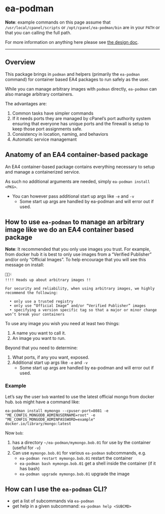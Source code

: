 # ea-podman

**Note**: example commands on this page assume that  `/usr/local/cpanel/scripts` or `/opt/cpanel/ea-podman/bin` are in your `PATH` or that you can calling the full path.

For more information on anything here please see [the design doc](DESIGN.md).

----

## Overview

This package brings in `podman` and helpers (primarily the `ea-podman` command) for container based EA4 packages to run safely as the user.

While you can manage arbitrary images with `podman` directly, `ea-podman` can also manage arbitrary containers.

The advantages are:

1. Common tasks have simpler commands
2. If it needs ports they are managed by cPanel’s port authority system ensuring that everyone has unique ports and the firewall is setup to keep those port assignments safe.
3. Consistency in location, naming, and behaviors
4. Automatic service managemant

## Anatomy of an EA4 container-based package

An EA4 container-based package contains everything necessary to setup and manage a containerized service.

As such no additional arguments are needed, simply `ea-podman install <PKG>`.

* You can however pass additional start up args like `-e` and `-v`
   * Some start up args are handled by ea-podman and will error out if used.

## How to use `ea-podman` to manage an arbitrary image like we do an EA4 container based package

**Note**: It recommended that you only use images you trust. For example, from docker hub it is best to only use images from a “Verified Publisher” and/or only “Official Images”. To help encourage that you will see this message on install:
```
🐉🐲🀄️
!!!! Heads up about arbitrary images !!

For security and reliability, when using arbitrary images, we highly recommend the following:

  • only use a trusted registry
  • only use “Official Image” and/or “Verified Publisher” images
  • specifying a version specific tag so that a major or minor change won’t break your containers
```

To use any image you wish you need at least two things:

1. A name you want to call it.
2. An image you want to run.

Beyond that you need to determine:

1. What ports, if any you want, exposed.
2. Additional start up args like `-e` and `-v`
   * Some start up args are handled by ea-podman and will error out if used.

### Example

Let’s say the user `bob` wanted to use the latest official mongo from docker hub. `bob` might have a command like:

`ea-podman install mymongo --cpuser-port=8081 -e "ME_CONFIG_MONGODB_ADMINUSERNAME=root" -e "ME_CONFIG_MONGODB_ADMINPASSWORD=example" docker.io/library/mongo:latest`

Now `bob`:
1. has a directory `~/ea-podman/mymongo.bob.01` for use by the container (useful for `-v`)
2. Can use `mymongo.bob.01` for various `ea-podman` subcommands, e.g.
   * `ea-podman restart mymongo.bob.01` restart the container
   * `ea-podman bash mymongo.bob.01` get a shell inside the container (if it has bash)
   * `ea-podman upgrade mymongo.bob.01` upgrade the image

## How can I use the `ea-podman` CLI?

* get a list of subcommands via `ea-podman`
* get help in a given subcommand: `ea-podman help <SUBCMD>`
